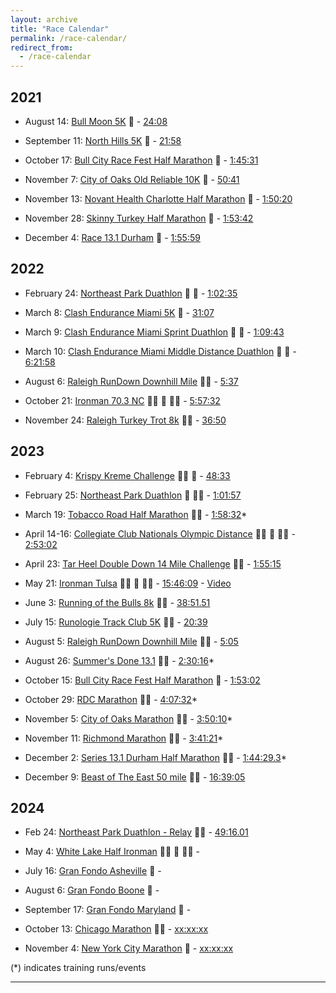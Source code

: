 ```yaml
---
layout: archive
title: "Race Calendar"
permalink: /race-calendar/
redirect_from:
  - /race-calendar
---
```


## 2021 
- August 14: [Bull Moon 5K](https://bullmoon.itsyourrace.com/event.aspx?id=6050) 🏃 - [24:08](https://www.itsyourrace.com/Results.aspx?id=6050&y=2021&eid=105400&srch=Rashaad&g=A&amin=0&amax=199)
  
- September 11: [North Hills 5K](https://runnc.com/event/north-hills-5k/details/) 🏃 - [21:58](https://filez.racereach.com/files/results/155723/result_5k_results_2021.txt?kick=1706731562)
  
- October 17: [Bull City Race Fest Half Marathon](https://capstoneraces.com/bull-city-race-fest/) 🏃 - [1:45:31](https://results.raceroster.com/v2/en-US/results/3gbn4p9pc3xc6pa3/results?search=Rashaad&page=1)

- November 7: [City of Oaks Old Reliable 10K](https://cityofoaksmarathon.com) 🏃 - [50:41](https://results.raceroster.com/v2/en-US/results/32pguc65w6a4x6sz/detail/53xnqagdhkse7c2a)

- November 13: [Novant Health Charlotte Half Marathon](https://thecharlottemarathon.com) 🏃 - [1:50:20](https://www.athlinks.com/event/20296/results/Event/1035993/Course/2307240/Bib/3615)
  
- November 28: [Skinny Turkey Half Marathon](https://fsseries.com/event/skinny/) 🏃 - [1:53:42](https://www.racetecresults.com/Search.aspx?CId=16247&RId=210&S=rashaad)
  
- December 4: [Race 13.1 Durham](https://capstoneraces.com/race131/durham/) 🏃 - [1:55:59](https://results.raceroster.com/v2/en-US/results/dgz65k6ssxz2ssw6/results?search=Rashaad&page=1)

## 2022

- February 24: [Northeast Park Duathlon](https://www.trisignup.com/Race/NC/Gibsonville/NEParkDuathlon) 🏃 🚴 - [1:02:35](https://www.trisignup.com/Race/Results/26521/IndividualResult/Mzbb?resultSetId=303285#U51753724)

- March 8: [Clash Endurance Miami 5K](https://clashendurance.com/pages/miami) 🏃 - [31:07](https://track.rtrt.me/e/CLASH-MIAMI#/tracker/RHPVK64M)

- March 9: [Clash Endurance Miami Sprint Duathlon](https://clashendurance.com/pages/miami) 🏃 🚴 - [1:09:43](https://track.rtrt.me/e/CLASH-MIAMI#/tracker/RHPVK64M,RJTP52WE)

- March 10: [Clash Endurance Miami Middle Distance Duathlon](https://clashendurance.com/pages/miami) 🏃 🚴 - [6:21:58](https://track.rtrt.me/e/CLASH-MIAMI#/tracker/RHPVK64M,RJTP52WE,RAR286DM)

- August 6: [Raleigh RunDown Downhill Mile](https://runsignup.com/Race/Results/116189#resultSetId-266098;perpage:5000) :running_man: - [5:37](https://runsignup.com/Race/Results/116189#resultSetId-331659;perpage:100)

- October 21: [Ironman 70.3 NC](https://www.ironman.com/im703-north-carolina?_ga=2.262261516.1463858545.1659123373-1026453001.1656093606) :swimming_man: :bicyclist: :running_man: - [5:57:32](https://www.ironman.com/im703-north-carolina-results)

- November 24: [Raleigh Turkey Trot 8k](https://ridgewoodturkeytrot.itsyourrace.com/event.aspx?id=4847) 🏃‍♂️ - [36:50](https://ridgewoodturkeytrot.itsyourrace.com/Results.aspx?id=4847&y=&eid=&srch=Rashaad%20&g=&amin=&amax=)

## 2023

- February 4: [Krispy Kreme Challenge](https://krispykremechallenge.com) 🏃‍♂️ :doughnut: - [48:33](https://www.itsyourrace.com/results.aspx?id=89&y=&eid=&srch=rashaad&g=&amin=&amax=)

- February 25: [Northeast Park Duathlon](https://runsignup.com/Race/NC/Gibsonville/NEParkDuathlon) :bicyclist: :running_man: - [1:01:57](https://www.trisignup.com/Race/Results/26521/IndividualResult/GfbP?resultSetId=367212#U51753724)

- March 19: [Tobacco Road Half Marathon](https://tobaccoroadmarathon.com/details) 🏃‍♂️ - [1:58:32](https://www.racetecresults.com/myresults.aspx?CId=16247&RId=10060&EId=2&AId=44920)*

<!--- Gran Fondo Florida:  March 19, 2023-->

<!--- Tour of Georgia Grand Fondo:  April 16, 2023-->

- April 14-16: [Collegiate Club Nationals Olympic Distance](https://www.usatrichamps.com) :swimming_man: :bicyclist: :running_man: - [2:53:02](https://track.rtrt.me/e/USAT-COLLEGIATE-CLUB-NATIONALS-23#/tracker/RXBK3GY5)

- April 23: [Tar Heel Double Down 14 Mile Challenge](https://capstoneraces.com/tar-heel-10-miler/results-and-photos/) :running_man: - [1:55:15](https://results.raceroster.com/v2/en-US/results/td3zrdxc4ewcgxf3/detail/gt4zp5u5e26rf5d4)

- May 21: [Ironman Tulsa](https://www.ironman.com/im703-tulsa) :swimming_man: :bicyclist: :running_man: - [15:46:09](https://feathersprod.blob.core.windows.net/api-public/A0C726B6-F648-41E0-91D2-58E4D3FA9F46.pdf) - [Video](https://www.youtube.com/watch?v=ktQtcAhxv3E)

- June 3: [Running of the Bulls 8k](https://runsignup.com/Race/NC/Durham/RunningoftheBulls8K) :running_man: - [38:51.51](https://runsignup.com/Race/Results/124617/IndividualResult/bBTS?resultSetId=383819#U51753724)

- July 15: [Runologie Track Club 5K](https://event.racereach.com/runologie-track-club-5k/details#whenandwheresec) :running_man: - [20:39](https://www.racetecresults.com/myresults.aspx?CId=16247&RId=10070&EId=1&AId=51836)

- August 5: [Raleigh RunDown Downhill Mile](https://raleighrundown.com) 🏃‍♂️ - [5:05](https://runsignup.com/Race/Results/116189/IndividualResult/qNfY?resultSetId=394779#U77493007)

- August 26: [Summer's Done 13.1](https://runsignup.com/Race/NC/Cary/SummersDone131) :running_man: - [2:30:16](https://runsignup.com/Race/Results/145696#resultSetId-391781;perpage:100)*

- October 15: [Bull City Race Fest Half Marathon](https://capstoneraces.com/bull-city-race-fest/) 🏃 - [1:53:02](https://results.raceroster.com/v2/en-US/results/h3g5a3tfrdp5smt2/detail/5scpcp3ccm2r9nqm)

- October 29: [RDC Marathon](https://fsseries.com/event/runrdc/) 🏃‍♂️ - [4:07:32](https://www.marathonguide.com/results/browse.cfm?MIDD=9241231029&Gen=B&Begin=46&End=145&Max=119)*

- November 5: [City of Oaks Marathon](https://cityofoaksmarathon.com) :running_man: - [3:50:10](https://www.marathonguide.com/results/browse.cfm?MIDD=2740231105&Gen=B&Begin=159&End=258&Max=669)*

- November 11: [Richmond Marathon](https://www.richmondmarathon.org/races/marathon/) 🏃‍♂️ - [3:41:21](https://www.marathonguide.com/results/browse.cfm?MIDD=477231111&Gen=B&Begin=981&End=1080&Max=4083)*

- December 2: [Series 13.1 Durham Half Marathon](https://capstoneraces.com/race131/durham/details/) 🏃‍♂️ - [1:44:29.3](https://results.raceroster.com/v2/en-US/results/reuwxtqm7g3cgbhh/detail/qeahs53xtwky75fa)*
  
- December 9: [Beast of The East 50 mile](https://ultrasignup.com/results_event.aspx?did=100507) 🏃‍♂️ - [16:39:05](https://ultrasignup.com/results_participant.aspx?fname=Rashaad&lname=Ratliff-Brown&age=29)

## 2024  

- Feb 24: [Northeast Park Duathlon - Relay](https://www.trisignup.com/Race/NC/Gibsonville/NEParkDuathlon) 🏃‍♂️ - [49:16.01](https://www.trisignup.com/Race/Results/26521/IndividualResult/sKDB?resultSetId=438954#U52110079)

- May 4: [White Lake Half Ironman](https://www.whitelakehalf.com) :swimming_man: :bicyclist: :running_man: -

- July 16: [Gran Fondo Asheville](#) 🚴 - 

- August 6: [Gran Fondo Boone](#) 🚴 -

- September 17: [Gran Fondo Maryland](#) 🚴 -

- October 13: [Chicago Marathon](https://www.chicagomarathon.com) 🏃‍♂️ - [xx:xx:xx](https://www.chicagomarathon.com/runners/race-results/)

- November 4: [New York City Marathon]() 🏃 - [xx:xx:xx]()

(*) indicates training runs/events 
<!-- One 70.3, one 13.1, one 140.6, and one 26.2 every year -->
---

<!--
<div id="image-table">
    <table>
	    <tr>
    	    <td style="padding:10px">
        	    <img src="Images/left.JPG" height="300" width="300"/>
      	    </td>
            <td style="padding:10px">
            	<img src="Images/middle.JPG" height="300" width="300"/>
            </td>
            <td style="padding:10px">
            	<img src="Images/right.JPG" height="300" width="300"/>
            </td>
        </tr>
    </table>
</div>
-->

